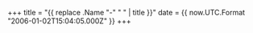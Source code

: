 +++
title = "{{ replace .Name "-" " " | title }}"
date = {{ now.UTC.Format "2006-01-02T15:04:05.000Z" }}
+++
